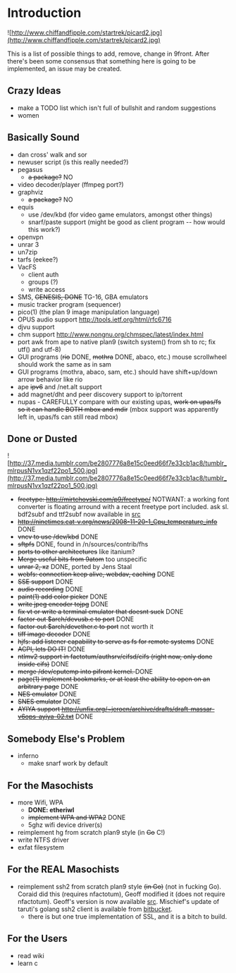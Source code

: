 # Introduction #

![http://www.chiffandfipple.com/startrek/picard2.jpg](http://www.chiffandfipple.com/startrek/picard2.jpg)

This is a list of possible things to add, remove, change in 9front.
After there's been some consensus that something here is going to be implemented, an issue may be created.

## Crazy Ideas ##
  * make a TODO list which isn't full of bullshit and random suggestions
  * women

## Basically Sound ##

  * dan cross' walk and sor
  * newuser script (is this really needed?)
  * pegasus
    * <strike>a package?</strike> NO
  * video decoder/player (ffmpeg port?)
  * graphviz
    * <strike>a package?</strike> NO
  * equis
    * use /dev/kbd (for video game emulators, amongst other things)
    * snarf/paste support (might be good as client program -- how would this work?)
  * openvpn
  * unrar 3
  * un7zip
  * tarfs (eekee?)
  * VacFS
    * client auth
    * groups (?)
    * write access
  * SMS, <strike>GENESIS, DONE</strike> TG-16, GBA emulators
  * music tracker program (sequencer)
  * pico(1) (the plan 9 image manipulation language)
  * OPUS audio support http://tools.ietf.org/html/rfc6716
  * djvu support
  * chm support http://www.nongnu.org/chmspec/latest/index.html
  * port awk from ape to native plan9 (switch system() from sh to rc; fix utf() and utf-8)
  * GUI programs (<strike>rio</strike> DONE, <strike>mothra</strike> DONE, abaco, etc.) mouse scrollwheel should work the same as in sam
  * GUI programs (mothra, abaco, sam, etc.) should have shift+up/down arrow behavior like rio
  * ape <strike>ipv6</strike> and /net.alt support
  * add magnet/dht and peer discovery support to ip/torrent
  * nupas - CAREFULLY compare with our existing upas, <strike>work on upas/fs so it can handle BOTH mbox and mdir</strike> (mbox support was apparently left in, upas/fs can still read mbox)


## Done or Dusted ##

![http://37.media.tumblr.com/be2807776a8e15c0eed66f7e33cb1ac8/tumblr_mlrpusN1vx1qzf22po1_500.jpg](http://37.media.tumblr.com/be2807776a8e15c0eed66f7e33cb1ac8/tumblr_mlrpusN1vx1qzf22po1_500.jpg)

  * <strike>freetype: <a href='http://mirtchovski.com/p9/freetype/'>http://mirtchovski.com/p9/freetype/</a></strike> NOTWANT: a working font converter is floating arround with a recent freetype port included. ask sl.  bdf2subf and ttf2subf now available in [src](http://plan9.stanleylieber.com/src) 
  * <strike><a href='http://ninetimes.cat-v.org/news/2008-11-20-1_Cpu_temperature_info'>http://ninetimes.cat-v.org/news/2008-11-20-1_Cpu_temperature_info</a></strike> DONE
  * <strike>vncv to use /dev/kbd</strike> DONE
  * <strike>sftpfs</strike> DONE, found in /n/sources/contrib/fhs
  * <strike>ports to other architectures</strike> like itanium?
  * <strike>Merge useful bits from 9atom</strike> too unspecific
  * <strike>unrar 2, xz</strike> DONE, ported by Jens Staal
  * <strike>webfs: connection keep alive, webdav, caching</strike> DONE
  * <strike>SSE support</strike> DONE
  * <strike>audio recording</strike> DONE
  * <strike>paint(1) add color picker</strike> DONE
  * <strike>write jpeg encoder tojpg</strike> DONE
  * <strike>fix vt or write a terminal emulator that doesnt suck</strike> DONE
  * <strike>factor out $arch/devusb.c to port</strike> DONE
  * <strike>factor out $arch/devether.c to port</strike> not worth it
  * <strike>tiff image decoder</strike> DONE
  * <strike>hjfs: add listener capability to serve as fs for remote systems</strike> DONE
  * <strike>ACPI, lets DO IT!</strike> DONE
  * <strike>ntlmv2 support in factotum/authsrv/cifsd/cifs (right now, only done inside cifs)</strike> DONE
  * <strike>merge /dev/cputemp into pifront kernel. </strike> DONE
  * <strike>page(1) implement bookmarks, or at least the ability to open on an arbitrary page</strike> DONE
  * <strike>NES emulator</strike> DONE
  * <strike>SNES emulator</strike> DONE
  * <strike>AYIYA support <a href='http://unfix.org/~jeroen/archive/drafts/draft-massar-v6ops-ayiya-02.txt'>http://unfix.org/~jeroen/archive/drafts/draft-massar-v6ops-ayiya-02.txt</a></strike> DONE

## Somebody Else's Problem ##

  * inferno
    * make snarf work by default

## For the Masochists ##

  * more Wifi, WPA
    * <b>DONE: etheriwl</b>
    * <strike>implement WPA and WPA2</strike> DONE
    * 5ghz wifi device driver(s)
  * reimplement hg from scratch plan9 style (in <strike>Go</strike> C!)
  * write NTFS driver
  * exfat filesystem

## For the REAL Masochists ##

  * reimplement ssh2 from scratch plan9 style  <strike>(in Go)</strike> (not in fucking Go). Coraid did this (requires nfactotum), Geoff modified it (does not require nfactotum). Geoff's version is now available [src](http://plan9.stanleylieber.com/src). Mischief's update of taruti's golang ssh2 client is available from [bitbucket](http://bitbucket.org/mischief/scpu).
    * there is but one true implementation of SSL, and it is a bitch to build.

## For the Users ##

  * read wiki
  * learn c